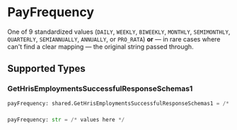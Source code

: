 # PayFrequency

One of 9 standardized values (`DAILY`, `WEEKLY`, `BIWEEKLY`, `MONTHLY`, `SEMIMONTHLY`, `QUARTERLY`, `SEMIANNUALLY`, `ANNUALLY`, or `PRO_RATA`) **or** — in rare cases where can't find a clear mapping — the original string passed through.


## Supported Types

### GetHrisEmploymentsSuccessfulResponseSchemas1

```python
payFrequency: shared.GetHrisEmploymentsSuccessfulResponseSchemas1 = /* values here */
```

### 

```python
payFrequency: str = /* values here */
```

